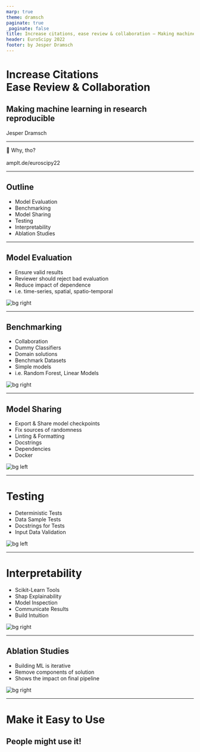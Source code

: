 ```yaml
---
marp: true
theme: dramsch
paginate: true
_paginate: false
title: Increase citations, ease review & collaboration – Making machine learning in research reproducible
header: EuroScipy 2022
footer: by Jesper Dramsch
---
```


<!-- _class: invert lead -->

# Increase Citations<br>Ease Review & Collaboration
## Making machine learning in research reproducible <!--fit-->

Jesper Dramsch

---

<!-- _class:  lead -->


🤷 Why, tho?
<br><br>
amplt.de/euroscipy22

---

## Outline

* Model Evaluation
* Benchmarking
* Model Sharing
* Testing
* Interpretability
* Ablation Studies





---

## Model Evaluation<!--fit-->

* Ensure valid results
* Reviewer should reject bad evaluation
* Reduce impact of dependence
* i.e. time-series, spatial, spatio-temporal

![bg right](evaluation.jpg)


---

## Benchmarking

* Collaboration
* Dummy Classifiers
* Domain solutions
* Benchmark Datasets
* Simple models
* i.e. Random Forest, Linear Models

![bg right](bench.jpg)


---

## Model Sharing

* Export & Share model checkpoints
* Fix sources of randomness
* Linting & Formatting
* Docstrings
* Dependencies
* Docker

![bg left](sharing.jpg)

---

# Testing

* Deterministic Tests
* Data Sample Tests
* Docstrings for Tests
* Input Data Validation

![bg left](test.jpg)

---

# Interpretability <!--fit-->

* Scikit-Learn Tools
* Shap Explainability
* Model Inspection
* Communicate Results
* Build Intuition

![bg right](interp.jpg)

---

## Ablation Studies <!--fit-->

* Building ML is iterative
* Remove components of solution
* Shows the impact on final pipeline

![bg right](ablation.jpg)

--- 

<!-- _class: invert lead -->

# Make it Easy to Use

## People might use it!
